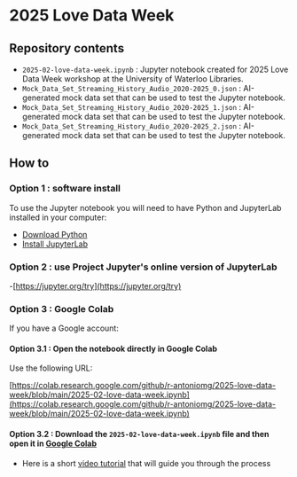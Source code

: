 # 2025 Love Data Week

## Repository contents
- `2025-02-love-data-week.ipynb` : Jupyter notebook created for 2025 Love Data Week workshop at the University of Waterloo Libraries.
- `Mock_Data_Set_Streaming_History_Audio_2020-2025_0.json` : AI-generated mock data set that can be used to test the Jupyter notebook.
- `Mock_Data_Set_Streaming_History_Audio_2020-2025_1.json` : AI-generated mock data set that can be used to test the Jupyter notebook.
- `Mock_Data_Set_Streaming_History_Audio_2020-2025_2.json` : AI-generated mock data set that can be used to test the Jupyter notebook.

## How to

### Option 1 : software install
To use the Jupyter notebook you will need to have Python and JupyterLab installed in your computer:
- [Download Python](https://www.python.org/)
- [Install JupyterLab](https://jupyter.org/install)

### Option 2 : use Project Jupyter's online version of JupyterLab

-[https://jupyter.org/try](https://jupyter.org/try)

### Option 3 : Google Colab
If you have a Google account:

#### Option 3.1 : Open the notebook directly in Google Colab
Use the following URL:

[https://colab.research.google.com/github/r-antoniomg/2025-love-data-week/blob/main/2025-02-love-data-week.ipynb](https://colab.research.google.com/github/r-antoniomg/2025-love-data-week/blob/main/2025-02-love-data-week.ipynb)

#### Option 3.2 : Download the `2025-02-love-data-week.ipynb` file and then open it in [Google Colab](https://colab.research.google.com/)

- Here is a short [video tutorial](https://youtu.be/R3sKKvMCwTo?si=5Ox2YZAKC90kNqDJ) that will guide you through the process
